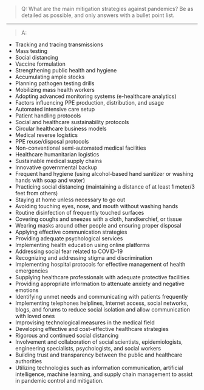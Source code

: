 >Q:
What are the main mitigation strategies against pandemics? Be as detailed as possible, and only answers with a bullet point list.

---

>A:
- Tracking and tracing transmissions
- Mass testing
- Social distancing
- Vaccine formulation
- Strengthening public health and hygiene
- Accumulating ample stocks
- Planning pathogen testing drills
- Mobilizing mass health workers
- Adopting advanced monitoring systems (e-healthcare analytics)
- Factors influencing PPE production, distribution, and usage
- Automated intensive care setup
- Patient handling protocols
- Social and healthcare sustainability protocols
- Circular healthcare business models
- Medical reverse logistics
- PPE reuse/disposal protocols
- Non-conventional semi-automated medical facilities
- Healthcare humanitarian logistics
- Sustainable medical supply chains
- Innovative governmental backup
- Frequent hand hygiene (using alcohol-based hand sanitizer or washing hands with soap and water)
- Practicing social distancing (maintaining a distance of at least 1 meter/3 feet from others)
- Staying at home unless necessary to go out
- Avoiding touching eyes, nose, and mouth without washing hands
- Routine disinfection of frequently touched surfaces
- Covering coughs and sneezes with a cloth, handkerchief, or tissue
- Wearing masks around other people and ensuring proper disposal
- Applying effective communication strategies
- Providing adequate psychological services
- Implementing health education using online platforms
- Addressing social fear related to COVID-19
- Recognizing and addressing stigma and discrimination
- Implementing hospital protocols for effective management of health emergencies
- Supplying healthcare professionals with adequate protective facilities
- Providing appropriate information to attenuate anxiety and negative emotions
- Identifying unmet needs and communicating with patients frequently
- Implementing telephones helplines, Internet access, social networks, blogs, and forums to reduce social isolation and allow communication with loved ones
- Improvising technological measures in the medical field
- Developing effective and cost-effective healthcare strategies
- Rigorous and continued social distancing
- Involvement and collaboration of social scientists, epidemiologists, engineering specialists, psychologists, and social workers
- Building trust and transparency between the public and healthcare authorities
- Utilizing technologies such as information communication, artificial intelligence, machine learning, and supply chain management to assist in pandemic control and mitigation.